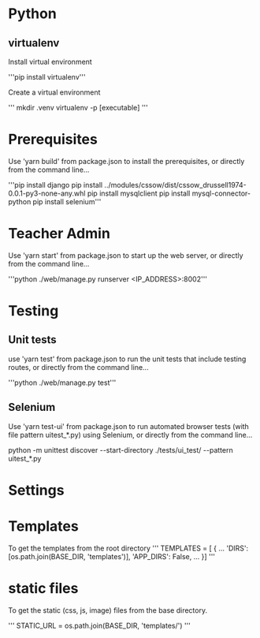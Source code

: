 # Python

## virtualenv

Install virtual environment

'''pip install virtualenv'''

Create a virtual environment

'''
mkdir .venv
virtualenv -p [executable]
'''

# Prerequisites

Use 'yarn build' from package.json to install the prerequisites, or directly from the command line...

'''pip install django
pip install ../modules/cssow/dist/cssow_drussell1974-0.0.1-py3-none-any.whl 
pip install mysqlclient
pip install mysql-connector-python
pip install selenium'''

# Teacher Admin

Use 'yarn start' from package.json to start up the web server, or directly from the command line...

'''python ./web/manage.py runserver <IP_ADDRESS>:8002'''

# Testing

## Unit tests

use 'yarn test' from package.json to run the unit tests that include testing routes, or directly from the command line...

'''python ./web/manage.py test'''

## Selenium 

Use 'yarn test-ui' from package.json to run automated browser tests (with file pattern uitest_*.py) using Selenium, or directly from the command line...

python -m unittest discover --start-directory ./tests/ui_test/ --pattern uitest_*.py

# Settings

# Templates
To get the templates from the root directory
'''
TEMPLATES = [
    {
        ...
        'DIRS': [os.path.join(BASE_DIR, 'templates')],
        'APP_DIRS': False,
        ...
    }]
'''

# static files
To get the static (css, js, image) files from the base directory.

'''
STATIC_URL = os.path.join(BASE_DIR, 'templates/')
'''